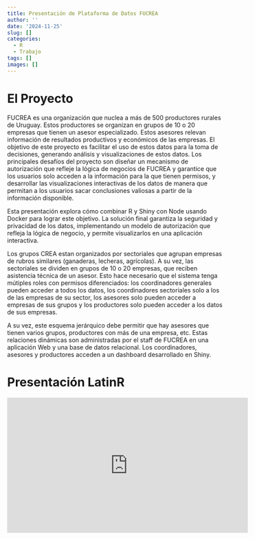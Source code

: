 ```yaml
---
title: Presentación de Plataforma de Datos FUCREA
author: ''
date: '2024-11-25'
slug: []
categories:
  - R
  - Trabajo
tags: []
images: []
---
```



# El Proyecto


FUCREA es una organización que nuclea a más de 500 productores rurales de Uruguay. Estos productores se organizan en grupos de 10 o 20 empresas que tienen un asesor especializado. Estos asesores relevan información de resultados productivos y económicos de las empresas. El objetivo de este proyecto es facilitar el uso de estos datos para la toma de decisiones, generando análisis y visualizaciones de estos datos. Los principales desafíos del proyecto son diseñar un mecanismo de autorización que refleje la lógica de negocios de FUCREA y garantice que los usuarios solo acceden a la información para la que tienen permisos, y desarrollar las visualizaciones interactivas de los datos de manera que permitan a los usuarios sacar conclusiones valiosas a partir de la información disponible.

Esta presentación explora cómo combinar R y Shiny con Node usando Docker para lograr este objetivo. La solución final garantiza la seguridad y privacidad de los datos, implementando un modelo de autorización que refleja la lógica de negocio, y permite visualizarlos en una aplicación interactiva.  

Los grupos CREA estan organizados por sectoriales que agrupan empresas de rubros similares (ganaderas, lecheras, agrícolas). A su vez, las sectoriales se dividen en grupos de 10 o 20 empresas, que reciben asistencia técnica de un asesor. Esto hace necesario que el sistema tenga mútiples roles con permisos diferenciados: los coordinadores generales pueden acceder a todos los datos, los coordinadores sectoriales solo a los de las empresas de su sector, los asesores solo pueden acceder a empresas de sus grupos y los productores solo pueden acceder a los datos de sus empresas. 

A su vez, este esquema jerárquico debe permitir que hay asesores que tienen varios grupos, productores con más de una empresa, etc. Estas relaciones dinámicas son administradas por el staff de FUCREA en una aplicación Web y una base de datos relacional. Los coordinadores, asesores y productores acceden a un dashboard desarrollado en Shiny. 

# Presentación LatinR

<iframe width="560" height="315" 
        src="https://www.youtube.com/embed/PIhd73jFZZQ" 
        title="YouTube video player" 
        frameborder="0" 
        allow="accelerometer; autoplay; clipboard-write; encrypted-media; gyroscope; picture-in-picture" 
        allowfullscreen>
</iframe>